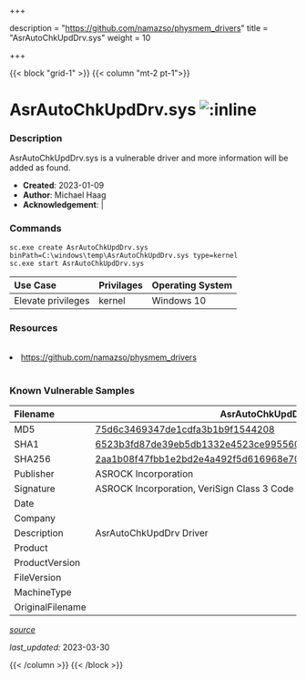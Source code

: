+++

description = "https://github.com/namazso/physmem_drivers"
title = "AsrAutoChkUpdDrv.sys"
weight = 10

+++


{{< block "grid-1" >}}
{{< column "mt-2 pt-1">}}


# AsrAutoChkUpdDrv.sys ![:inline](/images/twitter_verified.png) 


### Description

AsrAutoChkUpdDrv.sys is a vulnerable driver and more information will be added as found.

- **Created**: 2023-01-09
- **Author**: Michael Haag
- **Acknowledgement**:  | [](https://twitter.com/)

### Commands

```
sc.exe create AsrAutoChkUpdDrv.sys binPath=C:\windows\temp\AsrAutoChkUpdDrv.sys type=kernel
sc.exe start AsrAutoChkUpdDrv.sys
```

| Use Case | Privilages | Operating System | 
|:---- | ---- | ---- |
| Elevate privileges | kernel | Windows 10 |

### Resources
<br>
<li><a href=" https://github.com/namazso/physmem_drivers"> https://github.com/namazso/physmem_drivers</a></li>
<br>

### Known Vulnerable Samples

| Filename | AsrAutoChkUpdDrv.sys |
|:---- | ---- | 
| MD5 | <a href="https://www.virustotal.com/gui/file/75d6c3469347de1cdfa3b1b9f1544208">75d6c3469347de1cdfa3b1b9f1544208</a> |
| SHA1 | <a href="https://www.virustotal.com/gui/file/6523b3fd87de39eb5db1332e4523ce99556077dc">6523b3fd87de39eb5db1332e4523ce99556077dc</a> |
| SHA256 | <a href="https://www.virustotal.com/gui/file/2aa1b08f47fbb1e2bd2e4a492f5d616968e703e1359a921f62b38b8e4662f0c4">2aa1b08f47fbb1e2bd2e4a492f5d616968e703e1359a921f62b38b8e4662f0c4</a> |
| Publisher | ASROCK Incorporation |
| Signature | ASROCK Incorporation, VeriSign Class 3 Code Signing 2010 CA, VeriSign   |
| Date |  |
| Company |  |
| Description | AsrAutoChkUpdDrv Driver |
| Product |  |
| ProductVersion |  |
| FileVersion |  |
| MachineType |  |
| OriginalFilename |  |



[*source*](https://github.com/magicsword-io/LOLDrivers/tree/main/yaml/asrautochkupddrv.sys.yml)

*last_updated:* 2023-03-30








{{< /column >}}
{{< /block >}}
